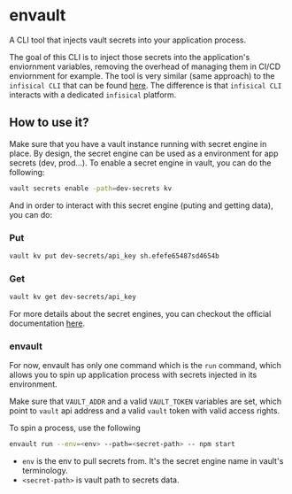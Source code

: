 # envault
A CLI tool that injects vault secrets into your application process.

The goal of this CLI is to inject those secrets into the application's enviornment variables, removing the overhead of managing them in CI/CD enviornment for example.
The tool is very similar (same approach) to the `infisical CLI` that can
 be found [here](https://github.com/Infisical/infisical/tree/main/cli). The difference is that `infisical CLI` interacts with a dedicated `infisical` platform.

## How to use it?
Make sure that you have a vault instance running with secret engine in place. By design, the secret engine can be used as a environment for app secrets (dev, prod...).
To enable a secret engine in vault, you can do the following:
```bash
vault secrets enable -path=dev-secrets kv
```
And in order to interact with this secret engine (puting and getting data), you can do:
### Put
```bash
vault kv put dev-secrets/api_key sh.efefe65487sd4654b
```
### Get
```bash
vault kv get dev-secrets/api_key
```
For more details about the secret engines, you can checkout the official documentation [here](https://developer.hashicorp.com/vault/docs/secrets).

### envault
For now, envault has only one command which is the `run` command, which allows you to spin up application process with secrets injected in its environment.

Make sure that `VAULT_ADDR` and a valid `VAULT_TOKEN` variables are set, which point to `vault` api address and a valid `vault` token with valid access rights.

To spin a process, use the following
```bash
envault run --env=<env> --path=<secret-path> -- npm start
```
- `env` is the env to pull secrets from. It's the secret engine name in vault's terminology.
- `<secret-path>` is vault path to secrets data.

